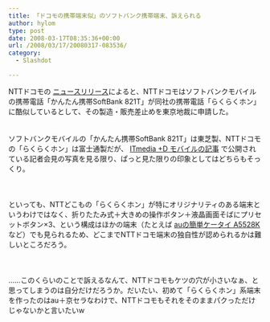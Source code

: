 ```yaml
---
title: 「ドコモの携帯端末似」のソフトバンク携帯端末、訴えられる
author: hylom
type: post
date: 2008-03-17T08:35:36+00:00
url: /2008/03/17/20080317-083536/
category:
  - Slashdot

---
```

NTTドコモの [ニュースリリース][1]によると、NTTドコモはソフトバンクモバイルの携帯電話「かんたん携帯SoftBank 821T」が同社の携帯電話「らくらくホン」に酷似しているとして、その製造・販売差止めを東京地裁に申請した。  
</br>   
ソフトバンクモバイルの「かんたん携帯SoftBank 821T」は東芝製、NTTドコモの「らくらくホン」は富士通製だが、   [ITmedia +D モバイルの記事][2] で公開されている記者会見の写真を見る限り、ぱっと見た限りの印象としてはどちらもそっくり。</br>  
</br>   
といっても、NTTどこもの「らくらくホン」が特にオリジナリティのある端末というわけではなく、折りたたみ式＋大きめの操作ボタン＋液晶画面そばにプリセットボタン×3、という構成はほかの端末（たとえば   [auの簡単ケータイ A5528K][3] など）でも見られるため、どこまでNTTドコモ端末の独自性が認められるかは難しいところだろう。</br>  
</br>   
……このくらいのことで訴えるなんて、NTTドコモもケツの穴が小さいなぁ、と思ってしまうのは自分だけだろうか。だいたい、初めて「らくらくホン」系端末を作ったのはau＋京セラなわけで、NTTドコモもそれをそのままパクっただけじゃないかと言いたいw</br>  
</br>  
</br>

 [1]: http://www.nttdocomo.co.jp/info/news_release/page/080317_02.html
 [2]: http://plusd.itmedia.co.jp/mobile/articles/0803/17/news070.html
 [3]: http://www.au.kddi.com/seihin/kinobetsu/seihin/a5528k/index.html
